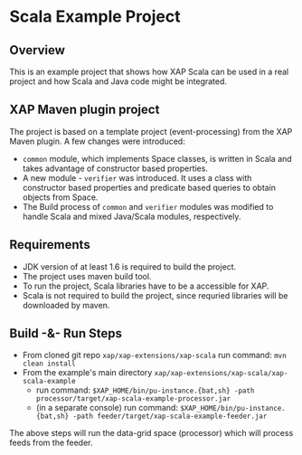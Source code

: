# Scala Example Project

## Overview
This is an example project that shows how XAP Scala can be used in a real project and how Scala and Java code might be integrated.

## XAP Maven plugin project
The project is based on a template project (event-processing) from the XAP Maven plugin. A few changes were introduced:

- `common` module, which implements Space classes, is written in Scala and takes advantage of constructor based properties.
- A new module - `verifier` was introduced. It uses a class with constructor based properties and predicate based queries to obtain objects from Space.
- The Build process of `common` and `verifier` modules was modified to handle Scala and mixed Java/Scala modules, respectively.

## Requirements
- JDK version of at least 1.6 is required to build the project.
- The project uses maven build tool.
- To run the project, Scala libraries have to be a accessible for XAP.
- Scala is not required to build the project, since requried libraries will be downloaded by maven.

## Build -&- Run Steps
- From cloned git repo `xap/xap-extensions/xap-scala` run command: `mvn clean install`
- From the example's main directory `xap/xap-extensions/xap-scala/xap-scala-example`
    - run command: `$XAP_HOME/bin/pu-instance.{bat,sh} -path processor/target/xap-scala-example-processor.jar`
    - (in a separate console) run command: `$XAP_HOME/bin/pu-instance.{bat,sh} -path feeder/target/xap-scala-example-feeder.jar`
    
The above steps will run the data-grid space (processor) which will process feeds from the feeder.
